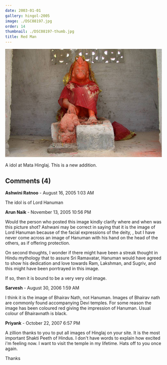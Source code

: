 ```yaml
---
date: 2003-01-01
gallery: hingol-2005
image: ./DSC08197.jpg
order: 14
thumbnail: ./DSC08197-thumb.jpg
title: Red Man
---
```


![Red Man](./DSC08197.jpg)

A idol at Mata Hinglaj. This is a new addition.

<div id="comments">

## Comments (4)

<div id="comment">

**Ashwini Ratnoo** - August 16, 2005  1:03 AM

The idol is of Lord Hanuman

</div>

<div id="comment">

**Arun Naik** - November 13, 2005 10:56 PM

Would the person who posted this image kindly clarify where and when was this picture shot? Ashwani may be correct in saying that it is the image of Lord Hanuman because of the facial expressions of the deity, , but I have never come across an image of Hanuman with his hand on the head of the others, as if offering protection.

On second thoughts, I wonder if there might have been a streak thought in Hindu mythology that to assure Sri Ramavatar, Hanuman would have agreed to show his dedication and love towards Ram, Lakshman, and Sugriv, and this might have been porrtrayed in this image.

If so, then it is bound to be a very very old image.

</div>

<div id="comment">

**Sarvesh** - August 30, 2006  1:59 AM

I think it is the image of Bhairav Nath, not Hanuman. Images of Bhairav nath are commonly found accompanying Devi temples. For some reason the image has been coloured red giving the impression of Hanuman. Usual colour of Bhairavnath is black.

</div>

<div id="comment">

**Priyank** - October 22, 2007  6:57 PM

A zillion thanks to you to put all images of Hinglaj on your site. It is the most important Shakti Peeth of Hindus. I don't have words to explain how excited i'm feeling now. I want to visit the temple in my lifetime.
Hats off to you once again.

Thanks

</div>

</div>